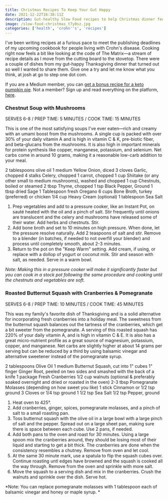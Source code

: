 ```yaml
---
title: Christmas Recipes To Keep Your Gut Happy
date: 2021-12-22T16:38:11Z
description: Gut-healthy Slow Food recipes to help Christmas dinner feel as good as it tastes.
image: /slow-food-christmas_t7y0sz.jpg
categories: ['health', 'crohn''s', 'recipes']
---
```

I've been writing recipes at a furious pace to meet the publishing deadlines of my upcoming cookbook for people living with Crohn's disease. Cooking right now feels a bit like looking at the code of The Matrix—a stream of recipe details as I move from the cutting board to the stovetop. There were a couple of dishes from my gut-happy Thanksgiving dinner that turned out so well I wanted to share them. Give one a try and let me know what you think, at josh at go to step one dot com.

If you are a Medium member, you can [get a bonus recipe for a keto pumpkin pie](https://medium.com/@airjoshb/3-christmas-recipes-to-keep-your-gut-happy-7c98fe7ba6ff). Not a member? Sign up and read everything on the platform, [here](https://medium.com/@airjoshb/membership).

### Chestnut Soup with Mushrooms
SERVES 6-8 / PREP TIME: 5 MINUTES / COOK TIME: 15 MINUTES 

This is one of the most satisfying soups I've ever eaten—rich and creamy with an umami boost from the mushrooms. A single cup is packed with over 30% of your daily vitamin A and is high in vitamin C & K, pre-biotic fiber, and beta-glucans from the mushrooms. It is also high in important minerals for protein synthesis like copper, manganese, potassium, and selenium. Net carbs come in around 10 grams, making it a reasonable low-carb addition to your meal.

2 tablespoons olive oil
1 medium Yellow Onion, diced
3 cloves Garlic, chopped
4 stalks Celery, chopped
1 carrot, chopped
1 cup Shiitake (or any other small to medium mushrooms), washed and chopped
1 cup Chestnuts, boiled or steamed
2 tbsp Thyme, chopped
1 tsp Black Pepper, Ground
1 tbsp dried Sage
1 Tablespoon fresh Oregano
6 cups Bone Broth, turkey (preferred) or chicken
1/4 cup Heavy Cream (optional)
1 tablespoon Sea Salt

1. Prep vegetables and add to a pressure cooker, like an Instant Pot, on sauté heated with the oil and a pinch of salt.  Stir frequently until onions are translucent and the celery and mushrooms have released some of their water. Add herbs and chestnuts. Stir.
2. Add bone broth and set to 10 minutes on high pressure. When done, let the pressure resolve naturally. Add 2 teaspoons of salt and stir. Remove to a blender (in batches, if needed to not overfill your blender) and process until completely smooth, about 2-3 minutes.
3. Return to the pot on the "Keep Warm" setting. Add cream, if using, or replace with a dollop of yogurt or coconut milk. Stir and season with salt, as needed. Serve in a warm bowl.

*Note: Making this in a pressure cooker will make it significantly faster but you can cook in a stock pot following the same procedure and cooking until the chestnuts and vegetables are soft.*

### Roasted Butternut Squash with Cranberries & Pomegranate
SERVES 6-8 / PREP TIME: 10 MINUTES / COOK TIME: 45 MINUTES 

This was my family's favorite dish of Thanksgiving and is a solid alternative for incorporating fresh cranberries into a holiday meal. The sweetness from the butternut squash balances out the tartness of the cranberries, which get a bit sweeter from the pomegranate. A serving of this roasted squash has 220% of your daily vitamin A, and is high in vitamin C & E. It is also has a great micro-nutrient profile as a great source of magnesium, potassium, copper, and manganese. Net carbs are slightly higher at about 14 grams per serving but can be reduced by a third by using balsamic vinegar and alternative sweetener instead of the pomegranate syrup.

2 tablespoons Olive Oil
1 medium Butternut Squash, cut into 1" cubes
1" finger Ginger Root, peeled on two sides and smashed with the back of a knife
1 package Fresh Cranberries
1/2 cup walnuts (optional & preferably soaked overnight and dried or roasted in the oven)
2-3 tbsp Pomegranate Molasses (depending on how sweet you like)
1 stick Cinnamon or 1/2 tsp ground
3 Cloves or 1/4 tsp ground
1 1/2 tsp Sea Salt
1/2 tsp Pepper, ground

1. Heat oven to 425°.
2. Add cranberries, ginger, spices, pomegranate molasses, and a pinch of salt to a small roasting pan.
3. Toss butternut squash with the olive oil in a large bowl with a large pinch of salt and the pepper. Spread out on a large sheet pan, making sure there is space between each cube. Use 2 pans, if needed.
4. Add both pans to the oven and roast for 30 minutes. Using a large spoon mix the cranberries around, they should be losing most of their liquid and starting to get a bit thick. The cranberries are done when the consistency resembles a chutney. Remove from oven and let cool.
5. At the same 30 minute mark, use a spatula to flip the squash cubes over. Continue roasting untl edges have browned and the squash is cooked all the way through. Remove from the oven and sprinkle with more salt.
6. Move the squash to a serving dish and mix in the cranberries. Crush the walnuts and sprinkle over the dish. Serve hot.

*Note: You can replace pomegranate molasses with 1 tablespoon each of balsamic vinegar and honey or maple syrup.
*